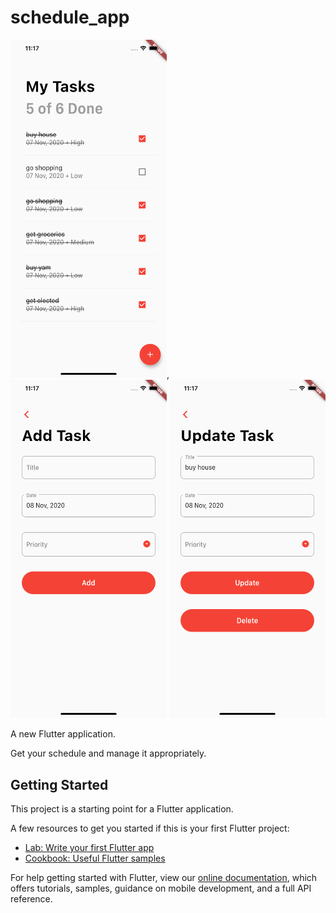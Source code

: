 # schedule_app

<img src="./homeScreen.png" width="250">, <img src="./addTask.png" width="250"> <img src="./updatetask.png" width="250">



A new Flutter application.

Get your schedule and manage it appropriately.

## Getting Started

This project is a starting point for a Flutter application.

A few resources to get you started if this is your first Flutter project:

- [Lab: Write your first Flutter app](https://flutter.dev/docs/get-started/codelab)
- [Cookbook: Useful Flutter samples](https://flutter.dev/docs/cookbook)

For help getting started with Flutter, view our
[online documentation](https://flutter.dev/docs), which offers tutorials,
samples, guidance on mobile development, and a full API reference.
